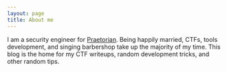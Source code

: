 ```yaml
---
layout: page
title: About me 
---
```


<p> 
I am a security engineer for <a href="http://www.praetorian.com/careers">Praetorian</a>. Being happily married, CTFs, tools development, and singing barbershop take up the majority of my time. This blog is the home for my CTF writeups, random development tricks, and other random tips.
</p>

